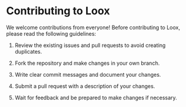 # Contributing to Loox

We welcome contributions from everyone! Before contributing to Loox, please read the following guidelines:

1. Review the existing issues and pull requests to avoid creating duplicates.

2. Fork the repository and make changes in your own branch.

3. Write clear commit messages and document your changes.

4. Submit a pull request with a description of your changes.

5. Wait for feedback and be prepared to make changes if necessary.

